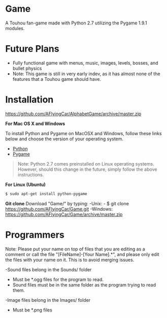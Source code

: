 # Game
A Touhou fan-game made with Python 2.7 utilizing the Pygame 1.9.1 modules.

# Future Plans
- Fully functional game with menus, music, images, levels, bosses, and bullet physics
- Note: This game is still in very early indev, as it has almost none of the features that a Touhou game should have.

# Installation
https://github.com/AFlyingCar/AlphabetGame/archive/master.zip

**For Mac OS X and Windows**

To install Python and Pygame on MacOSX and Windows, follow these links below and choose the version of your operating system.
 
- [Python](http://www.python.org/download/releases/2.7/)
- [Pygame](http://www.pygame.org/download.shtml)
 
> Note: Python 2.7 comes preinstalled on Linux operating systems. However, should this change in the future, simply follow the above instructions.
  
**For Linux (Ubuntu)**
```bash
$ sudo apt-get install python-pygame
```

**Git clone**
Download "Game/" by typing:
  -Unix:
    - $ git clone https://github.com/AFlyingCar/Game.git
  -Windows:
    https://github.com/AFlyingCar/Game/archive/master.zip
  
  
Programmers
===========
Note: Please put your name on top of files that you are editing as a comment or call the file "[FileName]-[Your Name].*", and please only edit the files with your name on it. This is to avoid merging issues.

-Sound files belong in the Sounds/ folder
  - Must be *.ogg files for the program to read.
  - Sound files must be in the same folder as the program trying to read them.

-Image files belong in the Images/ folder
  - Must be *.png files
